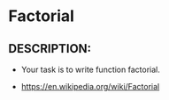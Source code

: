 # Factorial

## DESCRIPTION:

- Your task is to write function factorial.

- https://en.wikipedia.org/wiki/Factorial

